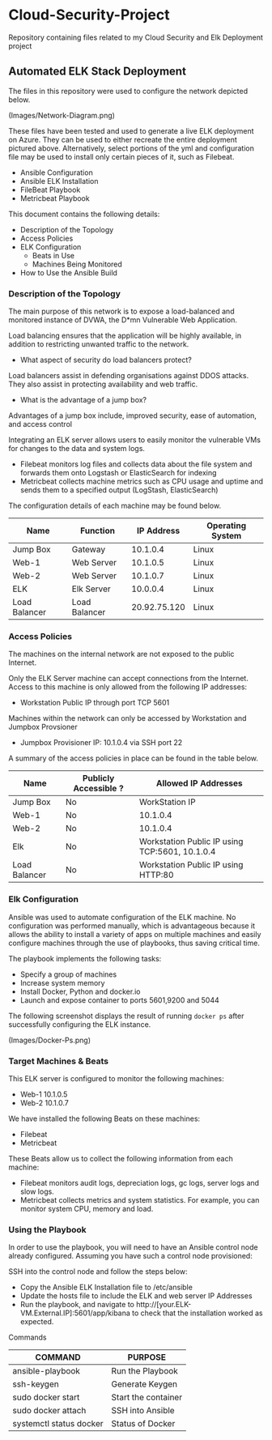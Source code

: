 # Cloud-Security-Project
Repository containing files related to my Cloud Security and Elk Deployment project 

## Automated ELK Stack Deployment

The files in this repository were used to configure the network depicted below.

(Images/Network-Diagram.png)

These files have been tested and used to generate a live ELK deployment on Azure. They can be used to either recreate the entire deployment pictured above. Alternatively, select portions of the yml and configuration file may be used to install only certain pieces of it, such as Filebeat.

  - Ansible Configuration 
  - Ansible ELK Installation
  - FileBeat Playbook
  - Metricbeat Playbook

This document contains the following details:
- Description of the Topology
- Access Policies
- ELK Configuration
  - Beats in Use
  - Machines Being Monitored
- How to Use the Ansible Build


### Description of the Topology

The main purpose of this network is to expose a load-balanced and monitored instance of DVWA, the D*mn Vulnerable Web Application.

Load balancing ensures that the application will be highly available, in addition to restricting unwanted traffic to the network.

- What aspect of security do load balancers protect?
  
Load balancers assist in defending organisations against DDOS attacks. They also assist in protecting availability and web traffic.

- What is the advantage of a jump box?

Advantages of a jump box include, improved security, ease of automation, and access control


Integrating an ELK server allows users to easily monitor the vulnerable VMs for changes to the data and system logs.
- Filebeat monitors log files and collects data about the file system and forwards them onto Logstash or ElasticSearch for indexing
- Metricbeat collects machine metrics such as CPU usage and uptime and sends them to a specified output (LogStash, ElasticSearch) 

The configuration details of each machine may be found below.


| Name          | Function      | IP Address   | Operating System |
|---------------|---------------|--------------|------------------|    
| Jump Box      | Gateway       | 10.1.0.4     | Linux            |
| Web-1         | Web Server    | 10.1.0.5     | Linux            |  
| Web-2         | Web Server    | 10.1.0.7     | Linux            |      
| ELK           | Elk Server    | 10.0.0.4     | Linux            |     
| Load Balancer | Load Balancer | 20.92.75.120 | Linux            |



### Access Policies

The machines on the internal network are not exposed to the public Internet. 

Only the ELK Server machine can accept connections from the Internet. Access to this machine is only allowed from the following IP addresses:
- Workstation Public IP through port TCP 5601

Machines within the network can only be accessed by Workstation and Jumpbox Provsioner

- Jumpbox Provisioner IP: 10.1.0.4 via SSH port 22

A summary of the access policies in place can be found in the table below.

| Name          | Publicly Accessible ? | Allowed IP Addresses                           |
|---------------|-----------------------|------------------------------------------------|
| Jump Box      | No                    | WorkStation IP                                 |
| Web-1         | No                    | 10.1.0.4                                       |
| Web-2         | No                    | 10.1.0.4                                       |
| Elk           | No                    | Workstation Public IP using TCP:5601, 10.1.0.4 |
| Load Balancer | No                    | Workstation Public IP using HTTP:80            |


### Elk Configuration

Ansible was used to automate configuration of the ELK machine. No configuration was performed manually, which is advantageous because it allows the ability to install a variety of apps on multiple machines and easily configure machines through the use of playbooks, thus saving critical time. 

The playbook implements the following tasks:

- Specify a group of machines
- Increase system memory
- Install Docker, Python and docker.io
- Launch and expose container to ports 5601,9200 and 5044


The following screenshot displays the result of running `docker ps` after successfully configuring the ELK instance.

(Images/Docker-Ps.png)

### Target Machines & Beats
This ELK server is configured to monitor the following machines:
- Web-1 10.1.0.5 
- Web-2 10.1.0.7

We have installed the following Beats on these machines:
- Filebeat
- Metricbeat

These Beats allow us to collect the following information from each machine:
- Filebeat monitors audit logs, depreciation logs, gc logs, server logs and slow logs.  
- Metricbeat collects metrics and system statistics. For example, you can monitor system CPU, memory and load.


### Using the Playbook
In order to use the playbook, you will need to have an Ansible control node already configured. Assuming you have such a control node provisioned: 

SSH into the control node and follow the steps below:
- Copy the Ansible ELK Installation file to /etc/ansible
- Update the hosts file to include the ELK and web server IP Addresses
- Run the playbook, and navigate to http://[your.ELK-VM.External.IP]:5601/app/kibana to check that the installation worked as expected.


Commands

| COMMAND                | PURPOSE            |
|------------------------|--------------------|   
| ansible-playbook       | Run the Playbook   |                   
| ssh-keygen             | Generate Keygen    |
| sudo docker start      | Start the container|
| sudo docker attach     | SSH into Ansible   |                                 
| systemctl status docker| Status of Docker   |
